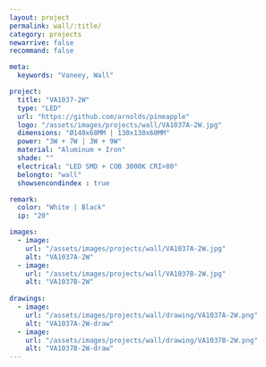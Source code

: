 ```yaml
---
layout: project
permalink: wall/:title/
category: projects
newarrive: false
recommand: false

meta:
  keywords: "Vaneey, Wall"

project:
  title: "VA1037-2W"
  type: "LED"
  url: "https://github.com/arnolds/pineapple"
  logo: "/assets/images/projects/wall/VA1037A-2W.jpg"
  dimensions: "Ø140x68MM | 130x130x60MM"
  power: "3W + 7W | 3W + 9W"
  material: "Aluminum + Iron"
  shade: ""
  electrical: "LED SMD + COB 3000K CRI>80"
  belongto: "wall"
  showsencondindex : true

remark:
  color: "White | Black"
  ip: "20"

images:
  - image:
    url: "/assets/images/projects/wall/VA1037A-2W.jpg"
    alt: "VA1037A-2W"
  - image:
    url: "/assets/images/projects/wall/VA1037B-2W.jpg"
    alt: "VA1037B-2W"
    
drawings:
  - image:
    url: "/assets/images/projects/wall/drawing/VA1037A-2W.png"
    alt: "VA1037A-2W-draw"
  - image:
    url: "/assets/images/projects/wall/drawing/VA1037B-2W.png"
    alt: "VA1037B-2W-draw"
---
```

